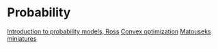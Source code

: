 # Probability
[Introduction to probability models, Ross]([1#ROSS_10th.pdf](https://1drv.ms/b/s!AiY4k2EqE618gbQ9oQiwNL7hN1ohaw?e=zmQiMj))
[Convex optimization]([optimization_convex.pdf](https://1drv.ms/b/s!AiY4k2EqE618gbQaer_WWk1rbp0wCg?e=4oJip6))
[Matouseks miniatures](https://kam.mff.cuni.cz/~matousek/stml-53-matousek-1.pdf)
